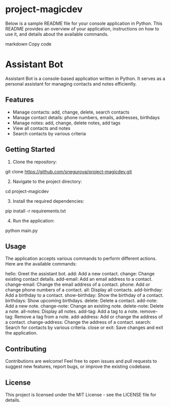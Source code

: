 # project-magicdev

Below is a sample README file for your console application in Python. This README provides an overview of your application, instructions on how to use it, and details about the available commands.

markdown
Copy code
# Assistant Bot

Assistant Bot is a console-based application written in Python. It serves as a personal assistant for managing contacts and notes efficiently.

## Features

- Manage contacts: add, change, delete, search contacts
- Manage contact details: phone numbers, emails, addresses, birthdays
- Manage notes: add, change, delete notes, add tags
- View all contacts and notes
- Search contacts by various criteria

## Getting Started

1. Clone the repository:

git clone https://github.com/snegurova/project-magicdev.git

2. Navigate to the project directory:

cd project-magicdev

3. Install the required dependencies:

pip install -r requirements.txt

4. Run the application:

python main.py

## Usage
The application accepts various commands to perform different actions. Here are the available commands:

hello: Greet the assistant bot.
add: Add a new contact.
change: Change existing contact details.
add-email: Add an email address to a contact.
change-email: Change the email address of a contact.
phone: Add or change phone numbers of a contact.
all: Display all contacts.
add-birthday: Add a birthday to a contact.
show-birthday: Show the birthday of a contact.
birthdays: Show upcoming birthdays.
delete: Delete a contact.
add-note: Add a new note.
change-note: Change an existing note.
delete-note: Delete a note.
all-notes: Display all notes.
add-tag: Add a tag to a note.
remove-tag: Remove a tag from a note.
add-address: Add or change the address of a contact.
change-address: Change the address of a contact.
search: Search for contacts by various criteria.
close or exit: Save changes and exit the application.

## Contributing
Contributions are welcome! Feel free to open issues and pull requests to suggest new features, report bugs, or improve the existing codebase.

## License
This project is licensed under the MIT License - see the LICENSE file for details.
